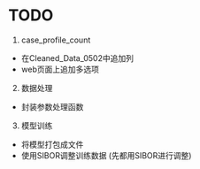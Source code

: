 # TODO

1. case_profile_count
- 在Cleaned_Data_0502中追加列
- web页面上追加多选项

2. 数据处理
- 封装参数处理函数

3. 模型训练
- 将模型打包成文件
- 使用SIBOR调整训练数据 (先都用SIBOR进行调整)
